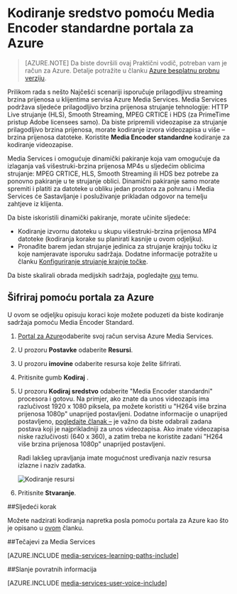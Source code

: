 <properties
    pageTitle="Kodiranje sredstvo pomoću Media Encoder standardne Azure portal | Microsoft Azure"
    description="Pomoću ovog praktičnog vodiča vodit će vas kroz korake kodiranja sredstvo pomoću Media Encoder standardne Azure portal."
    services="media-services"
    documentationCenter=""
    authors="Juliako"
    manager="erikre"
    editor=""/>

<tags
    ms.service="media-services"
    ms.workload="media"
    ms.tgt_pltfrm="na"
    ms.devlang="na"
    ms.topic="article"
    ms.date="10/24/2016"
    ms.author="juliako"/>


# <a name="encode-an-asset-using-media-encoder-standard-with-the-azure-portal"></a>Kodiranje sredstvo pomoću Media Encoder standardne portala za Azure

> [AZURE.NOTE] Da biste dovršili ovaj Praktični vodič, potreban vam je račun za Azure. Detalje potražite u članku [Azure besplatnu probnu verziju](https://azure.microsoft.com/pricing/free-trial/). 

Prilikom rada s nešto Najčešći scenariji isporučuje prilagodljivu streaming brzina prijenosa u klijentima servisa Azure Media Services. Media Services podržava sljedeće prilagodljivo brzina prijenosa strujanje tehnologije: HTTP Live strujanje (HLS), Smooth Streaming, MPEG CRTICE i HDS (za PrimeTime pristup Adobe licensees samo). Da biste pripremili videozapise za strujanje prilagodljivo brzina prijenosa, morate kodiranje izvora videozapisa u više – brzina prijenosa datoteke. Koristite **Media Encoder standardne** kodiranje za kodiranje videozapise.  

Media Services i omogućuje dinamički pakiranje koja vam omogućuje da izlaganja vaš višestruki-brzina prijenosa MP4s u sljedećim oblicima strujanje: MPEG CRTICE, HLS, Smooth Streaming ili HDS bez potrebe za ponovno pakiranje u te strujanje oblici. Dinamični pakiranje samo morate spremiti i platiti za datoteke u obliku jedan prostora za pohranu i Media Services će Sastavljanje i posluživanje prikladan odgovor na temelju zahtjeve iz klijenta.

Da biste iskoristili dinamički pakiranje, morate učinite sljedeće:

- Kodiranje izvornu datoteku u skupu višestruki-brzina prijenosa MP4 datoteke (kodiranja korake su planirati kasnije u ovom odjeljku).
- Pronađite barem jedan strujanje jedinica za strujanje krajnju točku iz koje namjeravate isporuku sadržaja. Dodatne informacije potražite u članku [Konfiguriranje strujanje krajnje točke](media-services-portal-vod-get-started.md#configure-streaming-endpoints). 

Da biste skalirali obrada medijskih sadržaja, pogledajte [ovu](media-services-portal-scale-media-processing.md) temu.

## <a name="encode-with-the-azure-portal"></a>Šifriraj pomoću portala za Azure

U ovom se odjeljku opisuju koraci koje možete poduzeti da biste kodiranje sadržaja pomoću Media Encoder Standard.

1.  [Portal za Azure](https://portal.azure.com/)odaberite svoj račun servisa Azure Media Services.
2.  U prozoru **Postavke** odaberite **Resursi**.  
2.  U prozoru **imovine** odaberite resursa koje želite šifrirati.
3.  Pritisnite gumb **Kodiraj** .
4.  U prozoru **Kodiraj sredstvo** odaberite "Media Encoder standardni" procesora i gotovu. Na primjer, ako znate da unos videozapis ima razlučivost 1920 x 1080 piksela, pa možete koristiti u "H264 više brzina prijenosa 1080p" unaprijed postavljeni. Dodatne informacije o unaprijed postavljeno, [pogledajte članak –](https://msdn.microsoft.com/library/azure/mt269960.aspx) je važno da biste odabrali zadana postava koji je najprikladniji za unos videozapisa. Ako imate videozapisa niske razlučivosti (640 x 360), a zatim treba ne koristite zadani "H264 više brzina prijenosa 1080p" unaprijed postavljeni.
    
    Radi lakšeg upravljanja imate mogućnost uređivanja naziv resursa izlazne i naziv zadatka.
        
    ![Kodiranje resursi](./media/media-services-portal-vod-get-started/media-services-encode1.png)
5. Pritisnite **Stvaranje**.


##<a name="next-step"></a>Sljedeći korak

Možete nadzirati kodiranja napretka posla pomoću portala za Azure kao što je opisano u [ovom](media-services-portal-check-job-progress.md) članku.  

##<a name="media-services-learning-paths"></a>Tečajevi za Media Services

[AZURE.INCLUDE [media-services-learning-paths-include](../../includes/media-services-learning-paths-include.md)]

##<a name="provide-feedback"></a>Slanje povratnih informacija

[AZURE.INCLUDE [media-services-user-voice-include](../../includes/media-services-user-voice-include.md)]


